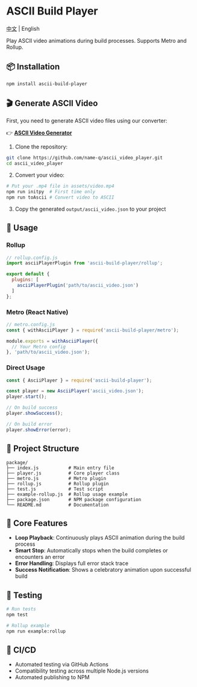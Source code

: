 # ASCII Build Player

[中文](./README_zh.md) | English

Play ASCII video animations during build processes. Supports Metro and Rollup.

## 📦 Installation

```bash
npm install ascii-build-player
```

## 🎬 Generate ASCII Video

First, you need to generate ASCII video files using our converter:

👉 **[ASCII Video Generator](https://github.com/name-q/ascii_video_player)**

1. Clone the repository:
```bash
git clone https://github.com/name-q/ascii_video_player.git
cd ascii_video_player
```

2. Convert your video:
```bash
# Put your .mp4 file in assets/video.mp4
npm run initpy  # First time only
npm run toAscii # Convert video to ASCII
```

3. Copy the generated `output/ascii_video.json` to your project

## 🚀 Usage

### Rollup

```js
// rollup.config.js
import asciiPlayerPlugin from 'ascii-build-player/rollup';

export default {
  plugins: [
    asciiPlayerPlugin('path/to/ascii_video.json')
  ]
};
```

### Metro (React Native)

```js
// metro.config.js
const { withAsciiPlayer } = require('ascii-build-player/metro');

module.exports = withAsciiPlayer({
  // Your Metro config
}, 'path/to/ascii_video.json');
```

### Direct Usage

```js
const { AsciiPlayer } = require('ascii-build-player');

const player = new AsciiPlayer('ascii_video.json');
player.start();

// On build success
player.showSuccess();

// On build error
player.showError(error);
```

## 📁 Project Structure

```
package/
├── index.js           # Main entry file
├── player.js          # Core player class
├── metro.js           # Metro plugin
├── rollup.js          # Rollup plugin
├── test.js            # Test script
├── example-rollup.js  # Rollup usage example
├── package.json       # NPM package configuration
└── README.md          # Documentation
```

## 🎯 Core Features

- **Loop Playback**: Continuously plays ASCII animation during the build process
- **Smart Stop**: Automatically stops when the build completes or encounters an error
- **Error Handling**: Displays full error stack trace
- **Success Notification**: Shows a celebratory animation upon successful build

## 🧪 Testing

```bash
# Run tests
npm test

# Rollup example
npm run example:rollup
```

## 🚀 CI/CD

- Automated testing via GitHub Actions
- Compatibility testing across multiple Node.js versions
- Automated publishing to NPM